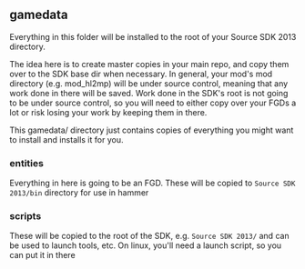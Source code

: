 ## gamedata

Everything in this folder will be installed to the root of your Source SDK 2013 directory.

The idea here is to create master copies in your main repo, and copy them over to the SDK base dir when necessary. In general, your mod's mod directory (e.g. mod_hl2mp) will be under source control,
meaning that any work done in there will be saved. Work done in the SDK's root is not going to be under source control, so you will need to either copy over your FGDs a lot or risk losing your work by keeping them in there.

This gamedata/ directory just contains copies of everything you might want to install and installs it for you.

### entities

Everything in here is going to be an FGD. These will be copied to `Source SDK 2013/bin` directory for use in hammer

### scripts

These will be copied to the root of the SDK, e.g. `Source SDK 2013/` and can be used to launch tools, etc.
On linux, you'll need a launch script, so you can put it in there
